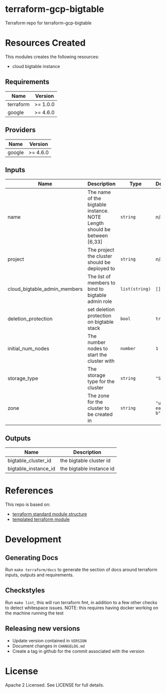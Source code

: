 # terraform-gcp-bigtable
Terraform repo for terraform-gcp-bigtable

# Resources Created
This modules creates the following resources:
* cloud bigtable instance

<!-- BEGINNING OF PRE-COMMIT-TERRAFORM DOCS HOOK -->
## Requirements

| Name | Version |
|------|---------|
| terraform | >= 1.0.0 |
| google | >= 4.6.0 |

## Providers

| Name | Version |
|------|---------|
| google | >= 4.6.0 |

## Inputs

| Name | Description | Type | Default | Required |
|------|-------------|------|---------|:--------:|
| name | The name of the bigtable instance. NOTE Length should be between [6,33] | `string` | n/a | yes |
| project | The project the cluster should be deployed to | `string` | n/a | yes |
| cloud\_bigtable\_admin\_members | The list of members to bind to bigtable admin role | `list(string)` | `[]` | no |
| deletion\_protection | set deletion protection on bigtable stack | `bool` | `true` | no |
| initial\_num\_nodes | The number nodes to start the cluster with | `number` | `1` | no |
| storage\_type | The storage type for the cluster | `string` | `"SSD"` | no |
| zone | The zone for the cluster to be created in | `string` | `"us-east1-b"` | no |

## Outputs

| Name | Description |
|------|-------------|
| bigtable\_cluster\_id | the bigtable cluster id |
| bigtable\_instance\_id | the bigtable instance id |

<!-- END OF PRE-COMMIT-TERRAFORM DOCS HOOK -->

# References
This repo is based on:
* [terraform standard module structure](https://www.terraform.io/docs/modules/index.html#standard-module-structure)
* [templated terraform module](https://github.com/tmknom/template-terraform-module)

# Development
## Generating Docs
Run `make terraform/docs` to generate the section of docs around terraform inputs, outputs and requirements.

## Checkstyles
Run `make lint`, this will run terraform fmt, in addition to a few other checks to detect whitespace issues.
NOTE: this requires having docker working on the machine running the test

## Releasing new versions
* Update version contained in `VERSION`
* Document changes in `CHANGELOG.md`
* Create a tag in github for the commit associated with the version

# License
Apache 2 Licensed. See LICENSE for full details.
